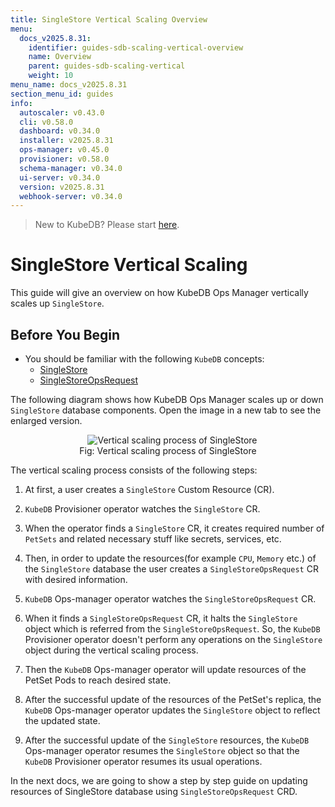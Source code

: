 ```yaml
---
title: SingleStore Vertical Scaling Overview
menu:
  docs_v2025.8.31:
    identifier: guides-sdb-scaling-vertical-overview
    name: Overview
    parent: guides-sdb-scaling-vertical
    weight: 10
menu_name: docs_v2025.8.31
section_menu_id: guides
info:
  autoscaler: v0.43.0
  cli: v0.58.0
  dashboard: v0.34.0
  installer: v2025.8.31
  ops-manager: v0.45.0
  provisioner: v0.58.0
  schema-manager: v0.34.0
  ui-server: v0.34.0
  version: v2025.8.31
  webhook-server: v0.34.0
---
```


> New to KubeDB? Please start [here](/docs/v2025.8.31/README).

# SingleStore Vertical Scaling

This guide will give an overview on how KubeDB Ops Manager vertically scales up `SingleStore`.

## Before You Begin

- You should be familiar with the following `KubeDB` concepts:
  - [SingleStore](/docs/v2025.8.31/guides/singlestore/concepts/singlestore)
  - [SingleStoreOpsRequest](/docs/v2025.8.31/guides/singlestore/concepts/opsrequest)

The following diagram shows how KubeDB Ops Manager scales up or down `SingleStore` database components. Open the image in a new tab to see the enlarged version.

<figure align="center">
  <img alt="Vertical scaling process of SingleStore" src="/docs/v2025.8.31/guides/singlestore/scaling/vertical-scaling/overview/images/vertical-sacling.svg">
<figcaption align="center">Fig: Vertical scaling process of SingleStore</figcaption>
</figure>

The vertical scaling process consists of the following steps:

1. At first, a user creates a `SingleStore` Custom Resource (CR).

2. `KubeDB` Provisioner operator watches the `SingleStore` CR.

3. When the operator finds a `SingleStore` CR, it creates required number of `PetSets` and related necessary stuff like secrets, services, etc.

4. Then, in order to update the resources(for example `CPU`, `Memory` etc.) of the `SingleStore` database the user creates a `SingleStoreOpsRequest` CR with desired information.

5. `KubeDB` Ops-manager operator watches the `SingleStoreOpsRequest` CR.

6. When it finds a `SingleStoreOpsRequest` CR, it halts the `SingleStore` object which is referred from the `SingleStoreOpsRequest`. So, the `KubeDB` Provisioner operator doesn't perform any operations on the `SingleStore` object during the vertical scaling process.  

7. Then the `KubeDB` Ops-manager operator will update resources of the PetSet Pods to reach desired state.

8. After the successful update of the resources of the PetSet's replica, the `KubeDB` Ops-manager operator updates the `SingleStore` object to reflect the updated state.

9. After the successful update  of the `SingleStore` resources, the `KubeDB` Ops-manager operator resumes the `SingleStore` object so that the `KubeDB` Provisioner operator resumes its usual operations.

In the next docs, we are going to show a step by step guide on updating resources of SingleStore database using `SingleStoreOpsRequest` CRD.